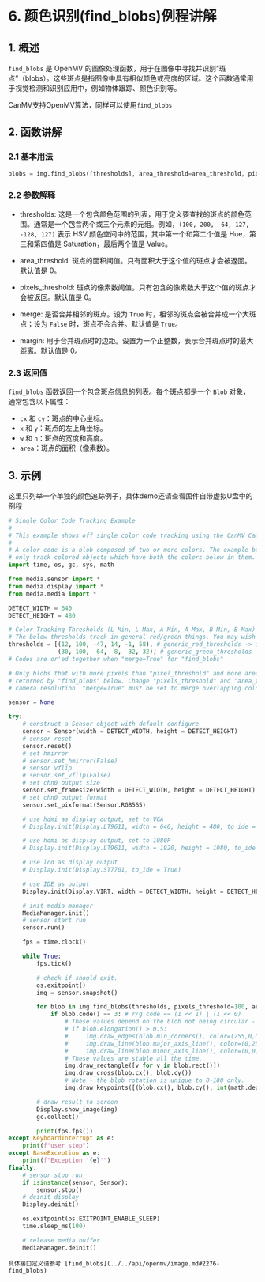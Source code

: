# 6. 颜色识别(find_blobs)例程讲解

## 1. 概述

`find_blobs` 是 OpenMV 的图像处理函数，用于在图像中寻找并识别“斑点”（blobs）。这些斑点是指图像中具有相似颜色或亮度的区域。这个函数通常用于视觉检测和识别应用中，例如物体跟踪、颜色识别等。

CanMV支持OpenMV算法，同样可以使用`find_blobs`

## 2. 函数讲解

### 2.1 基本用法

```python
blobs = img.find_blobs([thresholds], area_threshold=area_threshold, pixels_threshold=pixels_threshold, merge=True, margin=0)
```

### 2.2 参数解释

- thresholds: 这是一个包含颜色范围的列表，用于定义要查找的斑点的颜色范围。通常是一个包含两个或三个元素的元组。例如，`(100, 200, -64, 127, -128, 127)` 表示 HSV 颜色空间中的范围，其中第一个和第二个值是 Hue，第三和第四值是 Saturation，最后两个值是 Value。

- area_threshold: 斑点的面积阈值。只有面积大于这个值的斑点才会被返回。默认值是 0。

- pixels_threshold: 斑点的像素数阈值。只有包含的像素数大于这个值的斑点才会被返回。默认值是 0。

- merge: 是否合并相邻的斑点。设为 `True` 时，相邻的斑点会被合并成一个大斑点；设为 `False` 时，斑点不会合并。默认值是 `True`。

- margin: 用于合并斑点时的边距。设置为一个正整数，表示合并斑点时的最大距离。默认值是 0。

### 2.3 返回值

`find_blobs` 函数返回一个包含斑点信息的列表。每个斑点都是一个 `Blob` 对象，通常包含以下属性：

- `cx` 和 `cy`：斑点的中心坐标。
- `x` 和 `y`：斑点的左上角坐标。
- `w` 和 `h`：斑点的宽度和高度。
- `area`：斑点的面积（像素数）。

## 3. 示例

这里只列举一个单独的颜色追踪例子，具体demo还请查看固件自带虚拟U盘中的例程

```python
# Single Color Code Tracking Example
#
# This example shows off single color code tracking using the CanMV Cam.
#
# A color code is a blob composed of two or more colors. The example below will
# only track colored objects which have both the colors below in them.
import time, os, gc, sys, math

from media.sensor import *
from media.display import *
from media.media import *

DETECT_WIDTH = 640
DETECT_HEIGHT = 480

# Color Tracking Thresholds (L Min, L Max, A Min, A Max, B Min, B Max)
# The below thresholds track in general red/green things. You may wish to tune them...
thresholds = [(12, 100, -47, 14, -1, 58), # generic_red_thresholds -> index is 0 so code == (1 << 0)
              (30, 100, -64, -8, -32, 32)] # generic_green_thresholds -> index is 1 so code == (1 << 1)
# Codes are or'ed together when "merge=True" for "find_blobs"

# Only blobs that with more pixels than "pixel_threshold" and more area than "area_threshold" are
# returned by "find_blobs" below. Change "pixels_threshold" and "area_threshold" if you change the
# camera resolution. "merge=True" must be set to merge overlapping color blobs for color codes.

sensor = None

try:
    # construct a Sensor object with default configure
    sensor = Sensor(width = DETECT_WIDTH, height = DETECT_HEIGHT)
    # sensor reset
    sensor.reset()
    # set hmirror
    # sensor.set_hmirror(False)
    # sensor vflip
    # sensor.set_vflip(False)
    # set chn0 output size
    sensor.set_framesize(width = DETECT_WIDTH, height = DETECT_HEIGHT)
    # set chn0 output format
    sensor.set_pixformat(Sensor.RGB565)

    # use hdmi as display output, set to VGA
    # Display.init(Display.LT9611, width = 640, height = 480, to_ide = True)

    # use hdmi as display output, set to 1080P
    # Display.init(Display.LT9611, width = 1920, height = 1080, to_ide = True)

    # use lcd as display output
    # Display.init(Display.ST7701, to_ide = True)

    # use IDE as output
    Display.init(Display.VIRT, width = DETECT_WIDTH, height = DETECT_HEIGHT, fps = 100)

    # init media manager
    MediaManager.init()
    # sensor start run
    sensor.run()

    fps = time.clock()

    while True:
        fps.tick()

        # check if should exit.
        os.exitpoint()
        img = sensor.snapshot()

        for blob in img.find_blobs(thresholds, pixels_threshold=100, area_threshold=100, merge=True):
            if blob.code() == 3: # r/g code == (1 << 1) | (1 << 0)
                # These values depend on the blob not being circular - otherwise they will be shaky.
                # if blob.elongation() > 0.5:
                #     img.draw_edges(blob.min_corners(), color=(255,0,0))
                #     img.draw_line(blob.major_axis_line(), color=(0,255,0))
                #     img.draw_line(blob.minor_axis_line(), color=(0,0,255))
                # These values are stable all the time.
                img.draw_rectangle([v for v in blob.rect()])
                img.draw_cross(blob.cx(), blob.cy())
                # Note - the blob rotation is unique to 0-180 only.
                img.draw_keypoints([(blob.cx(), blob.cy(), int(math.degrees(blob.rotation())))], size=20)

        # draw result to screen
        Display.show_image(img)
        gc.collect()

        print(fps.fps())
except KeyboardInterrupt as e:
    print(f"user stop")
except BaseException as e:
    print(f"Exception '{e}'")
finally:
    # sensor stop run
    if isinstance(sensor, Sensor):
        sensor.stop()
    # deinit display
    Display.deinit()

    os.exitpoint(os.EXITPOINT_ENABLE_SLEEP)
    time.sleep_ms(100)

    # release media buffer
    MediaManager.deinit()
```

```{admonition} 提示
具体接口定义请参考 [find_blobs](../../api/openmv/image.md#2276-find_blobs)
```
